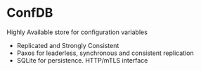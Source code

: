 # ConfDB
Highly Available store for configuration variables
 * Replicated and Strongly Consistent
 * Paxos for leaderless, synchronous and consistent replication
 * SQLite for persistence. HTTP/mTLS interface
